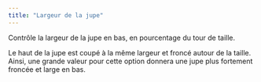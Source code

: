 ```yaml
---
title: "Largeur de la jupe"
---
```


Contrôle la largeur de la jupe en bas, en pourcentage du tour de taille.

Le haut de la jupe est coupé à la même largeur et froncé autour de la taille. Ainsi, une grande valeur pour cette option donnera une jupe plus fortement froncée et large en bas.
